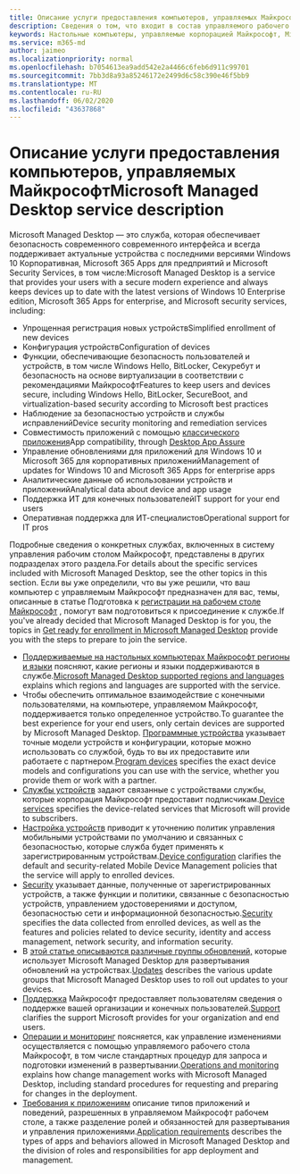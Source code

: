 ```yaml
---
title: Описание услуги предоставления компьютеров, управляемых Майкрософт
description: Сведения о том, что входит в состав управляемого рабочего стола Майкрософт в качестве службы
keywords: Настольные компьютеры, управляемые корпорацией Майкрософт, Microsoft 365, служба, документация
ms.service: m365-md
author: jaimeo
ms.localizationpriority: normal
ms.openlocfilehash: b7054613ea9add542e2a4466c6feb6d911c99701
ms.sourcegitcommit: 7bb3d8a93a85246172e2499d6c58c390e46f5bb9
ms.translationtype: MT
ms.contentlocale: ru-RU
ms.lasthandoff: 06/02/2020
ms.locfileid: "43637868"
---
```

# <a name="microsoft-managed-desktop-service-description"></a><span data-ttu-id="f4f80-104">Описание услуги предоставления компьютеров, управляемых Майкрософт</span><span class="sxs-lookup"><span data-stu-id="f4f80-104">Microsoft Managed Desktop service description</span></span>

<span data-ttu-id="f4f80-105">Microsoft Managed Desktop — это служба, которая обеспечивает безопасность современного современного интерфейса и всегда поддерживает актуальные устройства с последними версиями Windows 10 Корпоративная, Microsoft 365 Apps для предприятий и Microsoft Security Services, в том числе:</span><span class="sxs-lookup"><span data-stu-id="f4f80-105">Microsoft Managed Desktop is a service that provides your users with a secure modern experience and always keeps devices up to date with the latest versions of Windows 10 Enterprise edition, Microsoft 365 Apps for enterprise, and Microsoft security services, including:</span></span>

- <span data-ttu-id="f4f80-106">Упрощенная регистрация новых устройств</span><span class="sxs-lookup"><span data-stu-id="f4f80-106">Simplified enrollment of new devices</span></span>
- <span data-ttu-id="f4f80-107">Конфигурация устройств</span><span class="sxs-lookup"><span data-stu-id="f4f80-107">Configuration of devices</span></span>
- <span data-ttu-id="f4f80-108">Функции, обеспечивающие безопасность пользователей и устройств, в том числе Windows Hello, BitLocker, Секуребут и безопасность на основе виртуализации в соответствии с рекомендациями Майкрософт</span><span class="sxs-lookup"><span data-stu-id="f4f80-108">Features to keep users and devices secure, including Windows Hello, BitLocker, SecureBoot, and virtualization-based security according to Microsoft best practices</span></span>
- <span data-ttu-id="f4f80-109">Наблюдение за безопасностью устройств и службы исправлений</span><span class="sxs-lookup"><span data-stu-id="f4f80-109">Device security monitoring and remediation services</span></span>
- <span data-ttu-id="f4f80-110">Совместимость приложений с помощью [классического приложения](https://docs.microsoft.com/fasttrack/win-10-desktop-app-assure)</span><span class="sxs-lookup"><span data-stu-id="f4f80-110">App compatibility, through [Desktop App Assure](https://docs.microsoft.com/fasttrack/win-10-desktop-app-assure)</span></span>
- <span data-ttu-id="f4f80-111">Управление обновлениями для приложений для Windows 10 и Microsoft 365 для корпоративных приложений</span><span class="sxs-lookup"><span data-stu-id="f4f80-111">Management of updates for Windows 10 and Microsoft 365 Apps for enterprise apps</span></span>
- <span data-ttu-id="f4f80-112">Аналитические данные об использовании устройств и приложений</span><span class="sxs-lookup"><span data-stu-id="f4f80-112">Analytical data about device and app usage</span></span>
- <span data-ttu-id="f4f80-113">Поддержка ИТ для конечных пользователей</span><span class="sxs-lookup"><span data-stu-id="f4f80-113">IT support for your end users</span></span>
- <span data-ttu-id="f4f80-114">Оперативная поддержка для ИТ-специалистов</span><span class="sxs-lookup"><span data-stu-id="f4f80-114">Operational support for IT pros</span></span>

<span data-ttu-id="f4f80-115">Подробные сведения о конкретных службах, включенных в систему управления рабочим столом Майкрософт, представлены в других подразделах этого раздела.</span><span class="sxs-lookup"><span data-stu-id="f4f80-115">For details about the specific services included with Microsoft Managed Desktop, see the other topics in this section.</span></span> <span data-ttu-id="f4f80-116">Если вы уже определили, что вы уже решили, что ваш компьютер с управляемым Майкрософт предназначен для вас, темы, описанные в статье Подготовка к [регистрации на рабочем столе Майкрософт](https://docs.microsoft.com/microsoft-365/managed-desktop/get-ready/) , помогут вам подготовиться к присоединение к службе.</span><span class="sxs-lookup"><span data-stu-id="f4f80-116">If you've already decided that Microsoft Managed Desktop is for you, the topics in [Get ready for enrollment in Microsoft Managed Desktop](https://docs.microsoft.com/microsoft-365/managed-desktop/get-ready/) provide you with the steps to prepare to join the service.</span></span>

- <span data-ttu-id="f4f80-117">[Поддерживаемые на настольных компьютерах Майкрософт регионы и языки](regions-languages.md) поясняют, какие регионы и языки поддерживаются в службе.</span><span class="sxs-lookup"><span data-stu-id="f4f80-117">[Microsoft Managed Desktop supported regions and languages](regions-languages.md) explains which regions and languages are supported with the service.</span></span>
- <span data-ttu-id="f4f80-118">Чтобы обеспечить оптимальное взаимодействие с конечными пользователями, на компьютере, управляемом Майкрософт, поддерживается только определенное устройство.</span><span class="sxs-lookup"><span data-stu-id="f4f80-118">To guarantee the best experience for your end users, only certain devices are supported by Microsoft Managed Desktop.</span></span> <span data-ttu-id="f4f80-119">[Программные устройства](device-list.md) указывает точные модели устройств и конфигурации, которые можно использовать со службой, будь то вы их предоставите или работаете с партнером.</span><span class="sxs-lookup"><span data-stu-id="f4f80-119">[Program devices](device-list.md) specifies the exact device models and configurations you can use with the service, whether you provide them or work with a partner.</span></span>
- <span data-ttu-id="f4f80-120">[Службы устройств](device-services.md) задают связанные с устройствами службы, которые корпорация Майкрософт предоставит подписчикам.</span><span class="sxs-lookup"><span data-stu-id="f4f80-120">[Device services](device-services.md) specifies the device-related services that Microsoft will provide to subscribers.</span></span>
- <span data-ttu-id="f4f80-121">[Настройка устройств](device-policies.md) приводит к уточнению политик управления мобильными устройствами по умолчанию и связанных с безопасностью, которые служба будет применять к зарегистрированным устройствам.</span><span class="sxs-lookup"><span data-stu-id="f4f80-121">[Device configuration](device-policies.md) clarifies the default and security-related Mobile Device Management policies that the service will apply to enrolled devices.</span></span>
- <span data-ttu-id="f4f80-122">[Security](security.md) указывает данные, полученные от зарегистрированных устройств, а также функции и политики, связанные с безопасностью устройств, управлением удостоверениями и доступом, безопасностью сети и информационной безопасностью.</span><span class="sxs-lookup"><span data-stu-id="f4f80-122">[Security](security.md) specifies the data collected from enrolled devices, as well as the features and policies related to device security, identity and access management, network security, and information security.</span></span>
- <span data-ttu-id="f4f80-123">В [этой статье описываются различные группы обновлений,](updates.md) которые использует Microsoft Managed Desktop для развертывания обновлений на устройствах.</span><span class="sxs-lookup"><span data-stu-id="f4f80-123">[Updates](updates.md) describes the various update groups that Microsoft Managed Desktop uses to roll out updates to your devices.</span></span>
- <span data-ttu-id="f4f80-124">[Поддержка](support.md) Майкрософт предоставляет пользователям сведения о поддержке вашей организации и конечных пользователей.</span><span class="sxs-lookup"><span data-stu-id="f4f80-124">[Support](support.md) clarifies the support Microsoft provides for your organization and end users.</span></span>
- <span data-ttu-id="f4f80-125">[Операции и мониторинг](operations-and-monitoring.md) поясняется, как управление изменениями осуществляется с помощью управляемого рабочего стола Майкрософт, в том числе стандартных процедур для запроса и подготовки изменений в развертывании.</span><span class="sxs-lookup"><span data-stu-id="f4f80-125">[Operations and monitoring](operations-and-monitoring.md) explains how change management works with Microsoft Managed Desktop, including standard procedures for requesting and preparing for changes in the deployment.</span></span>
- <span data-ttu-id="f4f80-126">[Требования к приложениям](mmd-app-requirements.md) описание типов приложений и поведений, разрешенных в управляемом Майкрософт рабочем столе, а также разделение ролей и обязанностей для развертывания и управления приложениями.</span><span class="sxs-lookup"><span data-stu-id="f4f80-126">[Application requirements](mmd-app-requirements.md) describes the types of apps and behaviors allowed in Microsoft Managed Desktop and the division of roles and responsibilities for app deployment and management.</span></span>
